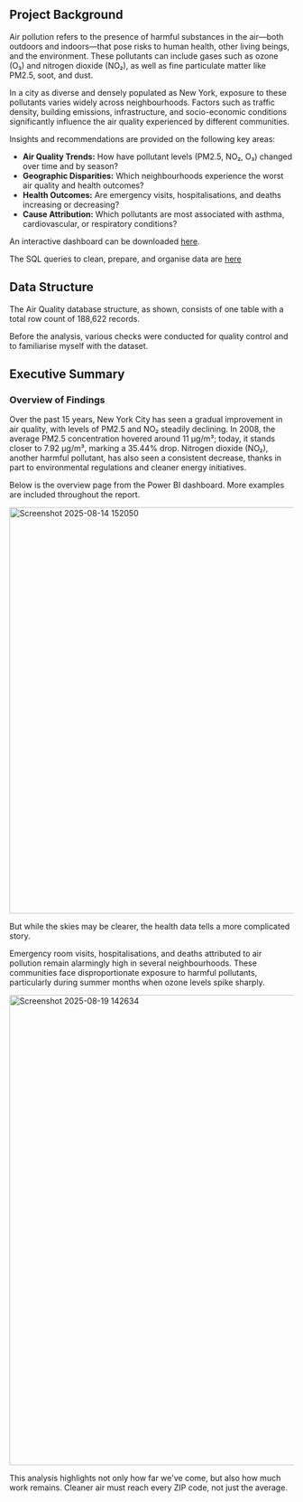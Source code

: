 ## Project Background

Air pollution refers to the presence of harmful substances in the air—both outdoors and indoors—that pose risks to human health, other living beings, and the environment. These pollutants can include gases such as ozone (O₃) and nitrogen dioxide (NO₂), as well as fine particulate matter like PM2.5, soot, and dust.

In a city as diverse and densely populated as New York, exposure to these pollutants varies widely across neighbourhoods. Factors such as traffic density, building emissions, infrastructure, and socio-economic conditions significantly influence the air quality experienced by different communities.

Insights and recommendations are provided on the following key areas:

- **Air Quality Trends:** How have pollutant levels (PM2.5, NO₂, O₃) changed over time and by season?
- **Geographic Disparities:** Which neighbourhoods experience the worst air quality and health outcomes?
- **Health Outcomes:** Are emergency visits, hospitalisations, and deaths increasing or decreasing?
-	**Cause Attribution:** Which pollutants are most associated with asthma, cardiovascular, or respiratory conditions?

An interactive dashboard can be downloaded [here](https://github.com/Shivi2599/Projects/blob/main/Air%20Quality/Air%20Quality%20Index.pbix).

The SQL queries to clean, prepare, and organise data are [here](https://github.com/Shivi2599/Projects/blob/main/Air%20Quality/Air%20Quality%20Data%20Cleaning.sql)

## Data Structure

The Air Quality database structure, as shown, consists of one table with a total row count of 188,622 records.

Before the analysis, various checks were conducted for quality control and to familiarise myself with the dataset. 

## Executive Summary

### Overview of Findings

Over the past 15 years, New York City has seen a gradual improvement in air quality, with levels of PM2.5 and NO₂ steadily declining. In 2008, the average PM2.5 concentration hovered around 11 µg/m³; today, it stands closer to 7.92 µg/m³, marking a 35.44% drop. Nitrogen dioxide (NO₂), another harmful pollutant, has also seen a consistent decrease, thanks in part to environmental regulations and cleaner energy initiatives.

Below is the overview page from the Power BI dashboard. More examples are included throughout the report. 


<img width="1270" height="719" alt="Screenshot 2025-08-14 152050" src="https://github.com/user-attachments/assets/dfde8d13-767d-4ad4-accd-77daf91e1cdd" />


But while the skies may be clearer, the health data tells a more complicated story.

Emergency room visits, hospitalisations, and deaths attributed to air pollution remain alarmingly high in several neighbourhoods. These communities face disproportionate exposure to harmful pollutants, particularly during summer months when ozone levels spike sharply.


<img width="1487" height="832" alt="Screenshot 2025-08-19 142634" src="https://github.com/user-attachments/assets/6b4a9759-1b98-4bac-bd73-ab51a3828311" />


This analysis highlights not only how far we've come, but also how much work remains. Cleaner air must reach every ZIP code, not just the average.
